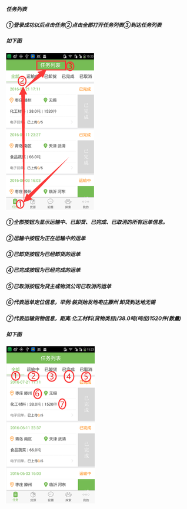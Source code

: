 #####                                                                                          任务列表

##### ①登录成功以后点击任务②点击全部打开任务列表③到达任务列表

##### 如下图

![](/assets/任务列表123.png)

##### ①全部按钮为显示运输中、已卸货、已完成、已取消的所有运单信息。

##### ②运输中按钮为正在运输中的运单

##### ③已卸货按钮为已经卸货的运单

##### ④已完成按钮为已经完成的运单

##### ⑤已取消按钮为货主或物流公司已取消的运单

##### ⑥代表运单定位信息，举例:装货始发地枣庄滕州 卸货到达地无锡

##### ⑦代表运输货物信息，距离:化工材料\(货物类目\)\/38.0吨\(吨位\)1520件\(数量\)

##### 如下图

![](/assets/QQ图片20160831103712.png)

